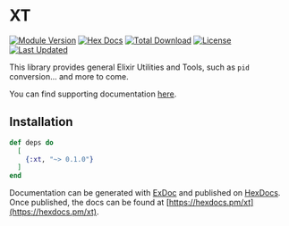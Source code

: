 # XT


[![Module Version](https://img.shields.io/hexpm/v/xt.svg)](https://hex.pm/packages/xt)
[![Hex Docs](https://img.shields.io/badge/hex-docs-lightgreen.svg)](https://hexdocs.pm/xt)
[![Total Download](https://img.shields.io/hexpm/dt/xt.svg)](https://hex.pm/packages/libcluster)
[![License](https://img.shields.io/hexpm/l/xt.svg)](https://github.com/cdesch/xt/blob/main/LICENSE)
[![Last Updated](https://img.shields.io/github/last-commit/cdesch/xt.svg)](https://github.com/cdesch/xt/commits/master)

This library provides general Elixir Utilities and Tools, such as `pid` conversion... and more to come.

You can find supporting documentation [here](https://hexdocs.pm/xt).

## Installation

```elixir
def deps do
  [
    {:xt, "~> 0.1.0"}
  ]
end
```

Documentation can be generated with [ExDoc](https://github.com/elixir-lang/ex_doc)
and published on [HexDocs](https://hexdocs.pm). Once published, the docs can
be found at [https://hexdocs.pm/xt](https://hexdocs.pm/xt).

